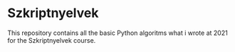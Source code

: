 # Szkriptnyelvek
This repository contains all the basic Python algoritms what i wrote at 2021 for the Szkriptnyelvek course.
